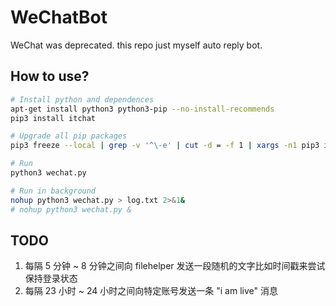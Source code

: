 # WeChatBot

WeChat was deprecated. this repo just myself auto reply bot.

## How to use?

```bash
# Install python and dependences
apt-get install python3 python3-pip --no-install-recommends
pip3 install itchat

# Upgrade all pip packages
pip3 freeze --local | grep -v '^\-e' | cut -d = -f 1 | xargs -n1 pip3 install -U

# Run
python3 wechat.py

# Run in background
nohup python3 wechat.py > log.txt 2>&1&
# nohup python3 wechat.py &
```

## TODO

1. 每隔 5 分钟 ~ 8 分钟之间向 filehelper 发送一段随机的文字比如时间戳来尝试保持登录状态
2. 每隔 23 小时 ~ 24 小时之间向特定账号发送一条 "i am live" 消息
